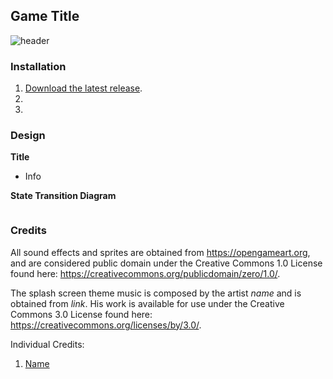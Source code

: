 ## Game Title
![header](image)

<p align="right"></p>

### Installation

1. [Download the latest release](link).
2.
3.

<p align="right"></p>

### Design

**Title**
- Info

**State Transition Diagram**

![]()

<p align="right"></p>

### Credits

All sound effects and sprites are obtained from https://opengameart.org, and are considered public domain under the
Creative Commons 1.0 License found here: https://creativecommons.org/publicdomain/zero/1.0/.

The splash screen theme music is composed by the artist *name* and is obtained from *link*.
His work is available for use under the Creative Commons 3.0 License found here: https://creativecommons.org/licenses/by/3.0/.

Individual Credits:
1. [Name](link)